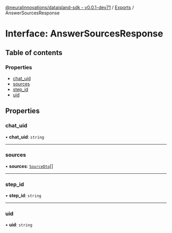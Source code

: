 [@neuralinnovations/dataisland-sdk - v0.0.1-dev71](../../README.md) / [Exports](../modules.md) / AnswerSourcesResponse

# Interface: AnswerSourcesResponse

## Table of contents

### Properties

- [chat\_uid](AnswerSourcesResponse.md#chat_uid)
- [sources](AnswerSourcesResponse.md#sources)
- [step\_id](AnswerSourcesResponse.md#step_id)
- [uid](AnswerSourcesResponse.md#uid)

## Properties

### chat\_uid

• **chat\_uid**: `string`

___

### sources

• **sources**: [`SourceDto`](SourceDto.md)[]

___

### step\_id

• **step\_id**: `string`

___

### uid

• **uid**: `string`
